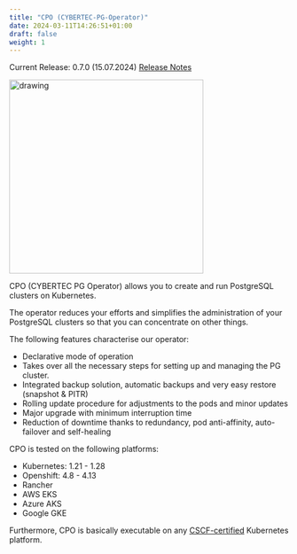 ```yaml
---
title: "CPO (CYBERTEC-PG-Operator)"
date: 2024-03-11T14:26:51+01:00
draft: false
weight: 1
---
```

Current Release: 0.7.0 (15.07.2024) [Release Notes](release_notes)

<img src="https://raw.githubusercontent.com/cybertec-postgresql/CYBERTEC-pg-operator/fac724618ea1395ed49cb1db7f3429f5b4324337/docs/diagrams/cpo_logo.svg" alt="drawing" width="350" />

CPO (CYBERTEC PG Operator) allows you to create and run PostgreSQL clusters on Kubernetes. 

The operator reduces your efforts and simplifies the administration of your PostgreSQL clusters so that you can concentrate on other things. 

The following features characterise our operator: 
- Declarative mode of operation
- Takes over all the necessary steps for setting up and managing the PG cluster.
- Integrated backup solution, automatic backups and very easy restore (snapshot & PITR)
- Rolling update procedure for adjustments to the pods and minor updates
- Major upgrade with minimum interruption time
- Reduction of downtime thanks to redundancy, pod anti-affinity, auto-failover and self-healing

CPO is tested on the following platforms: 
- Kubernetes: 1.21 - 1.28
- Openshift: 4.8 - 4.13 
- Rancher
- AWS EKS
- Azure AKS
- Google GKE 

Furthermore, CPO is basically executable on any [CSCF-certified](https://www.cncf.io/certification/software-conformance/) Kubernetes platform.

